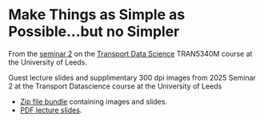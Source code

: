 # Make Things as Simple as Possible...but no Simpler

From the [seminar 2](https://github.com/itsleeds/tds/tree/main/s2) on the [Transport Data Science](https://itsleeds.github.io/tds/) TRAN5340M course at the University of Leeds.

Guest lecture slides and supplimentary 300 dpi images from 2025 Seminar 2 at the Transport Datascience course at the University of Leeds
* [Zip file bundle](https://github.com/anisotropi4/shambles/archive/refs/tags/1.0.0.zip) containing images and slides.
* [PDF lecture slides](https://github.com/anisotropi4/shambles/releases/download/1.0.0/Transport-Data-Science-20250319-final.pdf).

